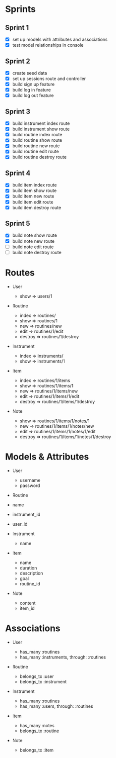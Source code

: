 # Sprints

## Sprint 1
- [x] set up models with attributes and associations
- [x] test model relationships in console

## Sprint 2
- [x] create seed data
- [x] set up sessions route and controller
- [x] build sign up feature
- [x] build log in feature
- [x] build log out feature

## Sprint 3
- [x] build instrument index route
- [x] build instrument show route
- [x] build routine index route
- [x] build routine show route
- [x] build routine new route
- [x] build routine edit route
- [x] build routine destroy route

## Sprint 4
- [x] build item index route
- [x] build item show route
- [x] build item new route
- [x] build item edit route
- [x] build item destroy route

## Sprint 5
- [x] build note show route
- [x] build note new route
- [ ] build note edit route
- [ ] build note destroy route

# Routes

- User
  - show => users/1

- Routine
  - index => routines/
  - show => routines/1
  - new => routines/new
  - edit => routines/1/edit
  - destroy => routines/1/destroy

- Instrument
  - index => instruments/
  - show => instruments/1

- Item
  - index => routines/1/items
  - show => routines/1/items/1
  - new => routines/1/items/new
  - edit => routines/1/items/1/edit
  - destroy => routines/1/items/1/destroy

- Note
  - show => routines/1/items/1/notes/1
  - new => routines/1/items/1/notes/new
  - edit => routines/1/items/1/notes/1/edit
  - destroy => routines/1/items/1/notes/1/destroy


# Models & Attributes

- User
  - username
  - password

- Routine
 - name
 - instrument_id
 - user_id

- Instrument
  - name

- Item
  - name
  - duration
  - description
  - goal
  - routine_id

- Note
  - content
  - item_id

# Associations

- User
  - has_many :routines
  - has_many :instruments, through: :routines

- Routine
  - belongs_to :user
  - belongs_to :instrument

- Instrument
  - has_many :routines
  - has_many :users, through: :routines

- Item
  - has_many :notes
  - belongs_to :routine

- Note
  - belongs_to :item
